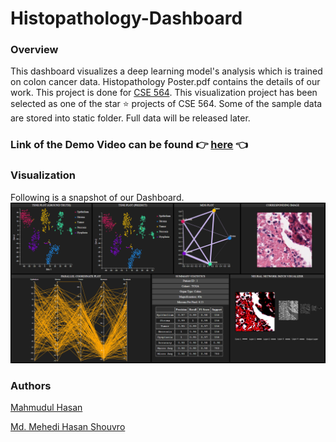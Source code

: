 # Histopathology-Dashboard

### Overview

This dashboard visualizes a deep learning model's analysis which is trained on colon cancer data. Histopathology Poster.pdf contains the details of our work. This project is done for [CSE 564](https://www3.cs.stonybrook.edu/~mueller/teaching/cse564/index.html). This visualization project has been selected as one of the star :star: projects of CSE 564. Some of the sample data are stored into static folder. Full data will be released later. 

### Link of the Demo Video can be found :point_right: [here](https://www.youtube.com/watch?v=47IHEceO4hA&list=PLyCRt3MN8s8OJp-M5UdCQv-NDllAqJOb5&index=3) :point_left:

### Visualization

Following is a snapshot of our Dashboard.
![Dashboard](Dash.png)

### Authors
[Mahmudul Hasan](https://sites.google.com/view/shauqi/home)

[Md. Mehedi Hasan Shouvro](https://scholar.google.com/citations?hl=en&user=q10kdeEAAAAJ&view_op=list_works&sortby=pubdate)

